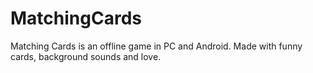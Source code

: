 # MatchingCards
Matching Cards is an offline game in PC and Android. Made with funny cards, background sounds and love.
